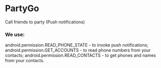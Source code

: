 # PartyGo
Call friends to party (Push notifications)

### We use:
android.permission.READ_PHONE_STATE - to invoke push notifications;
android.permission.GET_ACCOUNTS - to read phone numbers from your contacts;
android.permission.READ_CONTACTS - to get phones and names from your contacts.
